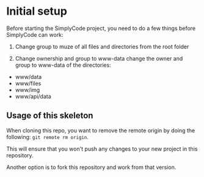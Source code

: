 # Initial setup
Before starting the SimplyCode project, you need to do a few things before SimplyCode can work:

1. Change group to muze of all files and directories from the root folder

2. Change ownership and group to www-data
change the owner and group to www-data of the directories:
- www/data
- www/files
- www/img
- www/api/data

## Usage of this skeleton
When cloning this repo, you want to remove the remote origin by doing the following: `git remote rm origin`. 

This will ensure that you won't push any changes to your new project in this repository.

Another option is to fork this repository and work from that version.
